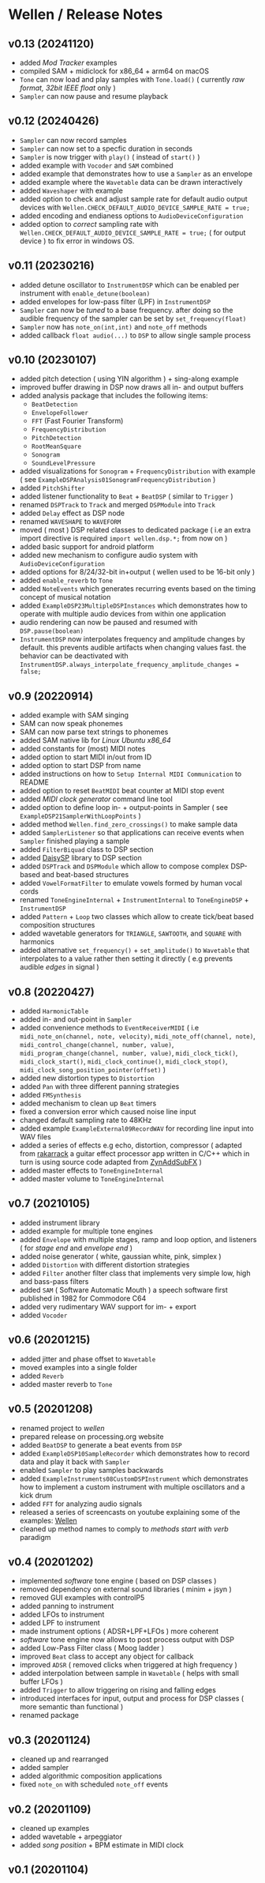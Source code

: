 # Wellen / Release Notes

## v0.13 (20241120)

- added *Mod Tracker* examples
- compiled SAM + midiclock for x86_64 + arm64 on macOS
- `Tone` can now load and play samples with `Tone.load()` ( currently *raw format, 32bit IEEE float* only )
- `Sampler` can now pause and resume playback

## v0.12 (20240426)

- `Sampler` can now record samples
- `Sampler` can now set to a specfic duration in seconds
- `Sampler` is now trigger with `play()` ( instead of `start()` )
- added example with `Vocoder` and `SAM` combined
- added example that demonstrates how to use a `Sampler` as an envelope
- added example where the `Wavetable` data can be drawn interactively
- added `Waveshaper` with example
- added option to check and adjust sample rate for default audio output devices with `Wellen.CHECK_DEFAULT_AUDIO_DEVICE_SAMPLE_RATE = true;`
- added encoding and endianess options to `AudioDeviceConfiguration`
- added option to *correct* sampling rate with `Wellen.CHECK_DEFAULT_AUDIO_DEVICE_SAMPLE_RATE = true;` ( for output device ) to fix error in windows OS.

## v0.11 (20230216)

- added detune oscillator to `InstrumentDSP` which can be enabled per instrument with `enable_detune(boolean)`
- added envelopes for low-pass filter (LPF) in `InstrumentDSP`
- `Sampler` can now be *tuned* to a base frequency. after doing so the audible frequency of the sampler can be set by `‌set_frequency(float)`
- `Sampler` now has `note_on(int,int)` and `note_off` methods
- added callback `float audio(...)` to `DSP` to allow single sample process

## v0.10 (20230107)

- added pitch detection ( using YIN algorithm ) + sing-along example
- improved buffer drawing in DSP now draws all in- and output buffers
- added analysis package that includes the following items: 
    - `BeatDetection`
    - `EnvelopeFollower`
    - `FFT` (Fast Fourier Transform)
    - `FrequencyDistribution`
    - `PitchDetection`
    - `RootMeanSquare`
    - `Sonogram`
    - `SoundLevelPressure`
- added visualizations for `Sonogram` + `FrequencyDistribution` with example ( see `ExampleDSPAnalysis01SonogramFrequencyDistribution` )
- added `PitchShifter`
- added listener functionality to `Beat` + `BeatDSP` ( similar to `Trigger` )
- renamed `DSPTrack` to `Track` and merged `DSPModule` into `Track`
- added `Delay` effect as DSP node
- renamed `WAVESHAPE` to `WAVEFORM`
- moved ( most ) DSP related classes to dedicated package ( i.e an extra import directive is required `import wellen.dsp.*;` from now on )
- added basic support for android platform
- added new mechanism to configure audio system with `AudioDeviceConfiguration` 
- added options for 8/24/32-bit in+output ( wellen used to be 16-bit only )
- added `enable_reverb` to `Tone`
- added `NoteEvents` which generates recurring events based on the timing concept of musical notation
- added `ExampleDSP23MultipleDSPInstances` which demonstrates how to operate with multiple audio devices from within one application
- audio rendering can now be paused and resumed with `DSP.pause(boolean)`
- `InstrumentDSP` now interpolates frequency and amplitude changes by default. this prevents audible artifacts when changing values fast. the behavior can be deactivated with `InstrumentDSP.always_interpolate_frequency_amplitude_changes = false;`

## v0.9 (20220914)

- added example with SAM singing
- SAM can now speak phonemes
- SAM can now parse text strings to phonemes
- added SAM native lib for *Linux Ubuntu x86_64*
- added constants for (most) MIDI notes
- added option to start MIDI in/out from ID
- added option to start DSP from name
- added instructions on how to `Setup Internal MIDI Communication` to README
- added option to reset `BeatMIDI` beat counter at MIDI stop event
- added *MIDI clock generator* command line tool
- added option to define loop in- + output-points in Sampler ( see `ExampleDSP21SamplerWithLoopPoints` )
- added method `Wellen.find_zero_crossings()` to make sample data
- added `SamplerListener` so that applications can receive events when `Sampler` finished playing a sample
- added `FilterBiquad` class to DSP section
- added [DaisySP](https://github.com/electro-smith/DaisySP) library to DSP section
- added `DSPTrack` and `DSPModule` which allow to compose complex DSP-based and beat-based structures
- added `VowelFormatFilter` to emulate vowels formed by human vocal cords
- renamed `ToneEngineInternal` + `InstrumentInternal` to `ToneEngineDSP` + `InstrumentDSP`
- added `Pattern` + `Loop` two classes which allow to create tick/beat based composition structures
- added wavetable generators for `TRIANGLE`, `SAWTOOTH`, and `SQUARE` with harmonics
- added alternative `set_frequency()` + `set_amplitude()` to `Wavetable` that interpolates to a value rather then setting it directly ( e.g prevents audible *edges* in signal )

## v0.8 (20220427)

- added `HarmonicTable`
- added in- and out-point in `Sampler`
- added convenience methods to `EventReceiverMIDI` ( i.e `midi_note_on(channel, note, velocity)`, `midi_note_off(channel, note)`, `midi_control_change(channel, number, value)`, `midi_program_change(channel, number, value)`, `midi_clock_tick()`, `midi_clock_start()`, `midi_clock_continue()`, `midi_clock_stop()`, `midi_clock_song_position_pointer(offset)` )
- added new distortion types to `Distortion`
- added `Pan` with three different panning strategies
- added `FMSynthesis`
- added mechanism to clean up `Beat` timers
- fixed a conversion error which caused noise line input
- changed default sampling rate to 48KHz
- added example `ExampleExternal09RecordWAV` for recording line input into WAV files
- added a series of effects e.g echo, distortion, compressor ( adapted from [rakarrack](http://rakarrack.sourceforge.net) a guitar effect processor app written in C/C++ which in turn is using source code adapted from [ZynAddSubFX](https://en.wikipedia.org/wiki/ZynAddSubFX) )
- added master effects to `ToneEngineInternal`
- added master volume to `ToneEngineInternal`

## v0.7 (20210105)

- added instrument library
- added example for multiple tone engines
- added `Envelope` with multiple stages, ramp and loop option, and listeners ( for *stage end* and *envelope end* )
- added noise generator ( white, gaussian white, pink, simplex )
- added `Distortion` with different distortion strategies
- added `Filter` another filter class that implements very simple low, high and bass-pass filters
- added `SAM` ( Software Automatic Mouth ) a speech software first published in 1982 for Commodore C64
- added very rudimentary WAV support for im- + export
- added `Vocoder`

## v0.6 (20201215)

- added jitter and phase offset to `Wavetable`
- moved examples into a single folder
- added `Reverb` 
- added master reverb to  `Tone`

## v0.5 (20201208)

- renamed project to *wellen*
- prepared release on processing.org website
- added `BeatDSP` to generate a beat events from `DSP`
- added `ExampleDSP10SampleRecorder` which demonstrates how to record data and play it back with `Sampler`
- enabled `Sampler` to play samples backwards
- added `ExampleInstruments08CustomDSPInstrument` which demonstrates how to implement a custom instrument with multiple oscillators and a kick drum
- added `FFT` for analyzing audio signals
- released a series of screencasts on youtube explaining some of the examples: [Wellen](https://www.youtube.com/playlist?list=PLXJNr6N-Bu4NzkP4UJ5m-9721MdaZ6v-q)
- cleaned up method names to comply to *methods start with verb* paradigm

## v0.4 (20201202)

- implemented *software* tone engine ( based on DSP classes )
- removed dependency on external sound libraries ( minim + jsyn )
- removed GUI examples with controlP5
- added panning to instrument
- added LFOs to instrument
- added LPF to instrument
- made instrument options ( ADSR+LPF+LFOs ) more coherent
- *software* tone engine now allows to post process output with DSP
- added Low-Pass Filter class ( Moog ladder )
- improved `Beat` class to accept any object for callback
- improved `ADSR` ( removed clicks when triggered at high frequency )
- added interpolation between sample in `Wavetable` ( helps with small buffer LFOs )
- added `Trigger` to allow triggering on rising and falling edges
- introduced interfaces for input, output and process for DSP classes ( more semantic than functional )
- renamed package

## v0.3 (20201124)

- cleaned up and rearranged
- added sampler
- added algorithmic composition applications
- fixed `note_on` with scheduled `note_off` events

## v0.2 (20201109)

- cleaned up examples
- added wavetable + arpeggiator
- added *song position* + BPM estimate in MIDI clock

## v0.1 (20201104)

